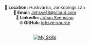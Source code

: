 <div align="center">
  
📍 **Location:** Huskvarna, Jönköpings Län <br>
📧 **Email:** Johsve18@icloud.com <br>
💼 **LinkedIn:** [Johan Svensson](https://www.linkedin.com/in/johan-svensson-427a3323b/) <br>
🌐 **GitHub:** [johsve-source](https://github.com/johsve-source) <br><br>

[![My Skills](https://skillicons.dev/icons?i=js,html,css,react,flask,nodejs,git,expressjs,mongodb)](https://skillicons.dev)
</div>
